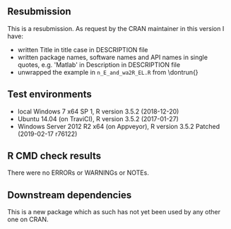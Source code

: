 ## Resubmission
This is a resubmission. As request by the CRAN maintainer in this version I have:

* written Title in title case in DESCRIPTION file
* written package names, software names and API names in single quotes,
  e.g. 'Matlab' in Description in DESCRIPTION file
* unwrapped the example in `n_E_and_wa2R_EL.R` from \dontrun{}


## Test environments
* local Windows 7 x64 SP 1, R version 3.5.2 (2018-12-20)
* Ubuntu 14.04 (on TraviCI), R version 3.5.2 (2017-01-27)
* Windows Server 2012 R2 x64 (on Appveyor), R version 3.5.2 Patched (2019-02-17 r76122)

## R CMD check results
There were no ERRORs or WARNINGs or NOTEs.

## Downstream dependencies
This is a new package which as such has not yet been used by any other one on CRAN.
